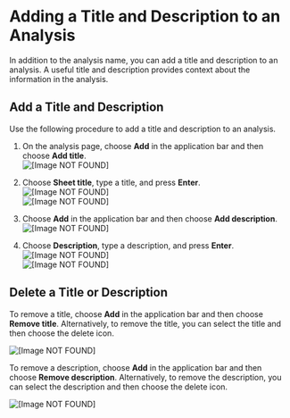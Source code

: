 # Adding a Title and Description to an Analysis<a name="adding-a-title-and-description"></a>

In addition to the analysis name, you can add a title and description to an analysis\. A useful title and description provides context about the information in the analysis\.

## Add a Title and Description<a name="add-a-title-and-description"></a>

Use the following procedure to add a title and description to an analysis\.

1. On the analysis page, choose **Add** in the application bar and then choose **Add title**\.  
![\[Image NOT FOUND\]](http://docs.aws.amazon.com/quicksight/latest/user/images/add-title.png)

1. Choose **Sheet title**, type a title, and press **Enter**\.  
![\[Image NOT FOUND\]](http://docs.aws.amazon.com/quicksight/latest/user/images/sheet-title.png)  
![\[Image NOT FOUND\]](http://docs.aws.amazon.com/quicksight/latest/user/images/sheet-title2.png)

1. Choose **Add** in the application bar and then choose **Add description**\.  
![\[Image NOT FOUND\]](http://docs.aws.amazon.com/quicksight/latest/user/images/add-description.png)

1. Choose **Description**, type a description, and press **Enter**\.  
![\[Image NOT FOUND\]](http://docs.aws.amazon.com/quicksight/latest/user/images/sheet-description.png)  
![\[Image NOT FOUND\]](http://docs.aws.amazon.com/quicksight/latest/user/images/sheet-description2.png)

## Delete a Title or Description<a name="delete-a-title-or-description"></a>

To remove a title, choose **Add** in the application bar and then choose **Remove title**\. Alternatively, to remove the title, you can select the title and then choose the delete icon\.

![\[Image NOT FOUND\]](http://docs.aws.amazon.com/quicksight/latest/user/images/remove-title.png)

To remove a description, choose **Add** in the application bar and then choose **Remove description**\. Alternatively, to remove the description, you can select the description and then choose the delete icon\.

![\[Image NOT FOUND\]](http://docs.aws.amazon.com/quicksight/latest/user/images/remove-description.png)